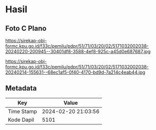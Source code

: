 # Hasil

## Foto C Plano

https://sirekap-obj-formc.kpu.go.id/f33c/pemilu/pdpr/51/71/03/20/02/5171032002038-20240220-200945--30401df8-3588-4ef8-925c-a45d0e687687.jpg

https://sirekap-obj-formc.kpu.go.id/f33c/pemilu/pdpr/51/71/03/20/02/5171032002038-20240214-155631--68ec1af5-0f40-4170-bd9d-7a214c4eab44.jpg


## Metadata

| Key        | Value               |
| ---------- | ------------------- |
| Time Stamp | 2024-02-20 21:03:56 |
| Kode Dapil | 5101                |



